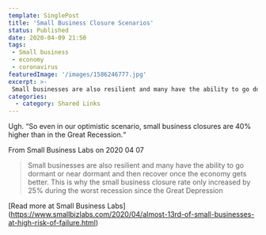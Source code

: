 ```yaml
---
template: SinglePost
title: 'Small Business Closure Scenarios'
status: Published
date: 2020-04-09 21:50
tags:
 - Small business
 - economy
 - coronavirus
featuredImage: '/images/1586246777.jpg'
excerpt: >-
 Small businesses are also resilient and many have the ability to go dormant or near dormant and then recover once the economy gets better. This is why the small business closure rate only increased by 25% during the worst recession since the Great Depression
categories:
  - category: Shared Links
---
```

Ugh. “So even in our optimistic scenario, small business closures are 40% higher than in the Great Recession.“

From Small Business Labs on 2020 04 07
> Small businesses are also resilient and many have the ability to go dormant or near dormant and then recover once the economy gets better. This is why the small business closure rate only increased by 25% during the worst recession since the Great Depression

[Read more at Small Business Labs] (https://www.smallbizlabs.com/2020/04/almost-13rd-of-small-businesses-at-high-risk-of-failure.html)
